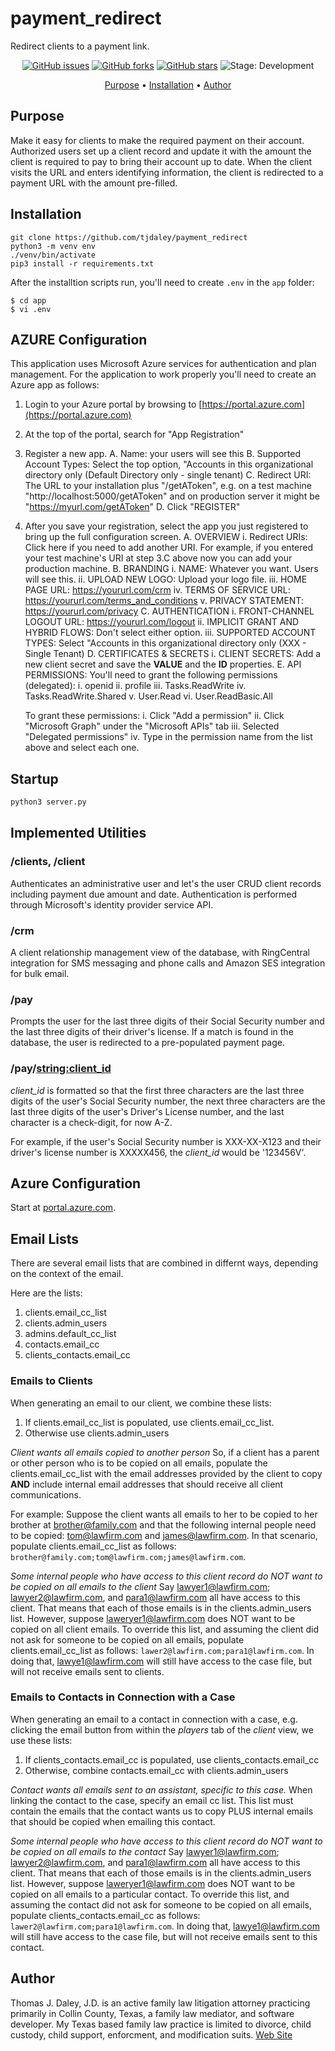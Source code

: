 # payment_redirect
Redirect clients to a payment link.

<p align="center">
    <a href="https://github.com/tjdaley/payment_redirect/issues"><img alt="GitHub issues" src="https://img.shields.io/github/issues/tjdaley/payment_redirect"></a>
    <a href="https://github.com/tjdaley/payment_redirect/network"><img alt="GitHub forks" src="https://img.shields.io/github/forks/tjdaley/payment_redirect"></a>
    <a href="https://github.com/tjdaley/payment_redirect/stargazers"><img alt="GitHub stars" src="https://img.shields.io/github/stars/tjdaley/payment_redirect"><a>
    <!-- img alt="PyPI - License" src="https://img.shields.io/pypi/l/payment_redirect" -->
    <img alt="Stage: Development" src="https://img.shields.io/badge/stage-Development-orange">
</p>
<p align="center">
    <a href="#purpose">Purpose</a> &bull;
    <a href="#installation">Installation</a> &bull;
    <a href="#author">Author</a>
</p>

## Purpose
Make it easy for clients to make the required payment on their account.
Authorized users set up a client record and update it with the amount
the client is required to pay to bring their account up to date. When the
client visits the URL and enters identifying information, the client is
redirected to a payment URL with the amount pre-filled.

## Installation
```
git clone https://github.com/tjdaley/payment_redirect
python3 -m venv env
./venv/bin/activate
pip3 install -r requirements.txt
```

After the installtion scripts run, you'll need to create ```.env``` in the ```app``` folder:
```
$ cd app
$ vi .env
```

## AZURE Configuration
This application uses Microsoft Azure services for authentication and plan management. For the application
to work properly you'll need to create an Azure app as follows:

1. Login to your Azure portal by browsing to [https://portal.azure.com](https://portal.azure.com)
2. At the top of the portal, search for "App Registration"
3. Register a new app.
   A. Name: your users will see this
   B. Supported Account Types: Select the top option, "Accounts in this organizational directory only (Default Directory only - single tenant)
   C. Redirect URI: The URL to your installation plus "/getAToken", e.g. on a test machine "http://localhost:5000/getAToken" and on
      production server it might be "https://myurl.com/getAToken"
   D. Click "REGISTER"
4. After you save your registration, select the app you just registered to bring up the full configuration screen.
   A. OVERVIEW
      i. Redirect URIs: Click here if you need to add another URI. For example, if you entered your test machine's URI at step 3.C above
         now you can add your production machine.
   B. BRANDING
      i. NAME: Whatever you want. Users will see this.
      ii. UPLOAD NEW LOGO: Upload your logo file.
      iii. HOME PAGE URL: https://yoururl.com/crm
      iv. TERMS OF SERVICE URL: https://yoururl.com/terms_and_conditions
      v. PRIVACY STATEMENT: https://yoururl.com/privacy
   C. AUTHENTICATION
      i. FRONT-CHANNEL LOGOUT URL: https://yoururl.com/logout
      ii. IMPLICIT GRANT AND HYBRID FLOWS: Don't select either option.
      iii. SUPPORTED ACCOUNT TYPES: Select "Accounts in this organizational directory only (XXX - Single Tenant)
   D. CERTIFICATES & SECRETS
      i. CLIENT SECRETS: Add a new client secret and save the **VALUE** and the **ID** properties.
   E. API PERMISSIONS: You'll need to grant the following permissions (delegated):
      i. openid
      ii. profile
      iii. Tasks.ReadWrite
      iv. Tasks.ReadWrite.Shared
      v. User.Read
      vi. User.ReadBasic.All

      To grant these permissions:
      i. Click "Add a permission"
      ii. Click "Microsoft Graph" under the "Microsoft APIs" tab
      iii. Selected "Delegated permissions"
      iv. Type in the permission name from the list above and select each one.
      

## Startup
```python
python3 server.py
```

## Implemented Utilities

### /clients, /client

Authenticates an administrative user and let's the user CRUD client
records including payment due amount and date. Authentication is
performed through Microsoft's identity provider service API.

### /crm

A client relationship management view of the database, with RingCentral integration
for SMS messaging and phone calls and Amazon SES integration for bulk email.

### /pay

Prompts the user for the last three digits of their Social Security number
and the last three digits of their driver's license. If a match is found in
the database, the user is redirected to a pre-populated payment page.

### /pay/<string:client_id>

*client_id* is formatted so that the first three characters are the last
three digits of the user's Social Security number, the next three characters
are the last three digits of the user's Driver's License number, and the last
character is a check-digit, for now A-Z.

For example, if the user's Social Security number is XXX-XX-X123 and their
driver's license number is XXXXX456, the *client_id* would be '123456V'.

## Azure Configuration

Start at [portal.azure.com](https://portal.azure.com).

## Email Lists

There are several email lists that are combined in differnt ways, depending on the context of the email.

Here are the lists:
1. clients.email_cc_list
1. clients.admin_users
2. admins.default_cc_list
3. contacts.email_cc
4. clients_contacts.email_cc

### Emails to Clients

When generating an email to our client, we combine these lists:
1. If clients.email_cc_list is populated, use clients.email_cc_list.
2. Otherwise use clients.admin_users

_Client wants all emails copied to another person_
So, if a client has a parent or other person who is to be copied on all emails,
populate the clients.email_cc_list with the email addresses provided by the client
to copy **AND** include internal email addresses that should receive all client
communications.

For example: Suppose the client wants all emails to her to be copied to her brother at
brother@family.com and that the following internal people need to be copied: tom@lawfirm.com and james@lawfirm.com. In that
scenario, populate clients.email_cc_list as follows: ```brother@family.com;tom@lawfirm.com;james@lawfirm.com```.

_Some internal people who have access to this client record do NOT want to be copied on all emails to the client_
Say lawyer1@lawfirm.com; lawyer2@lawfirm.com, and para1@lawfirm.com all have access to this client. That means
that each of those emails is in the clients.admin_users list. However, suppose laweryer1@lawfirm.com does NOT want
to be copied on all client emails. To override this list, and assuming the client did not ask for someone to
be copied on all emails, populate clients.email_cc_list as follows: ```lawer2@lawfirm.com;para1@lawfirm.com```. In
doing that, lawye1@lawfirm.com will still have access to the case file, but will not receive emails sent to clients.

### Emails to Contacts in Connection with a Case

When generating an email to a contact in connection with a case, e.g. clicking the email button from within the
_players_ tab of the _client_ view, we use these lists:
1. If clients_contacts.email_cc is populated, use clients_contacts.email_cc
2. Otherwise, combine contacts.email_cc with clients.admin_users

_Contact wants all emails sent to an assistant, specific to this case._
When linking the contact to the case, specify an email cc list. This list must contain the emails that the contact
wants us to copy PLUS internal emails that should be copied when emailing this contact.

_Some internal people who have access to this client record do NOT want to be copied on all emails to the contact_
Say lawyer1@lawfirm.com; lawyer2@lawfirm.com, and para1@lawfirm.com all have access to this client. That means
that each of those emails is in the clients.admin_users list. However, suppose laweryer1@lawfirm.com does NOT want
to be copied on all emails to a particular contact. To override this list, and assuming the contact did not ask for someone to
be copied on all emails, populate clients_contacts.email_cc as follows: ```lawer2@lawfirm.com;para1@lawfirm.com```. In
doing that, lawye1@lawfirm.com will still have access to the case file, but will not receive emails sent to this contact.


## Author

Thomas J. Daley, J.D. is an active family law litigation attorney practicing primarily in Collin County, Texas, a family law mediator, and software developer. My Texas based family law practice is limited to divorce, child custody, child support, enforcment, and modification suits. [Web Site](https://koonsfuller.com/attorneys/tom-daley/)

